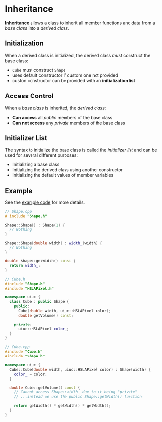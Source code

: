 # Inheritance

**Inheritance** allows a class to inherit all member functions and data from a _base class_ into a _derived class_.

## Initialization

When a derived class is initialized, the derived class _must_ construct the base class:

- `Cube` must construct `Shape`
- uses default constructor if custom one not provided
- custon constructor can be provided with an **initialization list**

## Access Control

When a _base class_ is inherited, the _derived class_:

- **Can access** all _public_ members of the base class
- **Can not access** any _private_ members of the base class

## Initializer List

The syntax to initialize the base class is called the _initializer list_ and can be used for several different purposes:

- Initializing a base class
- Initializing the derived class using another constructor
- Initializing the default values of member variables

## Example

See the [example code](../../example_code/cpp-inheritance/) for more details.

```c++
// Shape.cpp
# include "Shape.h"

Shape::Shape() : Shape(1) {
  // Nothing
}

Shape::Shape(double width) : width_(width) {
  // Nothing
}

double Shape::getWidth() const {
  return width_;
}

// Cube.h
#include "Shape.h"
#include "HSLAPixel.h"

namespace uiuc {
  class Cube : public Shape {
    public:
      Cube(double width, uiuc::HSLAPixel color);
      double getVolume() const;

    private:
      uiuc::HSLAPixel color_;
  }
}

// Cube.cpp
#include "Cube.h"
#include "Shape.h"

namespace uiuc {
  Cube::Cube(double width, uiuc::HSLAPixel color) : Shape(width) {
    color_ = color;
  }

  double Cube::getVolume() const {
    // Cannot access Shape::width_ due to it being "private"
    // ...instead we use the public Shape::getWidth() function

    return getWidth() * getWidth() * getWidth();
  }
}
```
